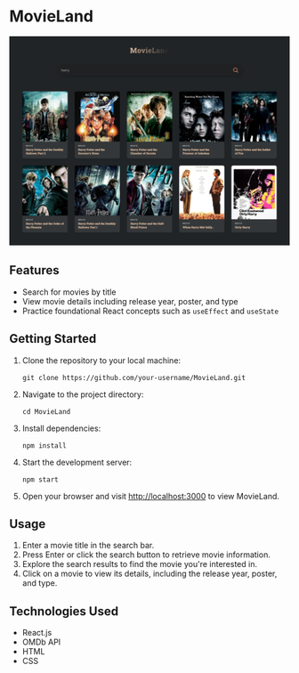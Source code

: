 <!DOCTYPE html>
<html lang="en">
<head>
    <meta charset="UTF-8">
    <meta name="viewport" content="width=device-width, initial-scale=1.0">
</head>
<body>
    <div class="container">
        <h1>MovieLand</h1>
        <img src="./public/LandingPage.png" alt="MovieLand Screenshot">
        <h2>Features</h2>
        <ul>
            <li>Search for movies by title</li>
            <li>View movie details including release year, poster, and type</li>
            <li>Practice foundational React concepts such as <code>useEffect</code> and <code>useState</code></li>
        </ul>
        <h2>Getting Started</h2>
        <ol>
            <li>Clone the repository to your local machine:</li>
            <pre><code>git clone https://github.com/your-username/MovieLand.git</code></pre>
            <li>Navigate to the project directory:</li>
            <pre><code>cd MovieLand</code></pre>
            <li>Install dependencies:</li>
            <pre><code>npm install</code></pre>
            <li>Start the development server:</li>
            <pre><code>npm start</code></pre>
            <li>Open your browser and visit <a href="http://localhost:3000">http://localhost:3000</a> to view MovieLand.</li>
        </ol>
        <h2>Usage</h2>
        <ol>
            <li>Enter a movie title in the search bar.</li>
            <li>Press Enter or click the search button to retrieve movie information.</li>
            <li>Explore the search results to find the movie you're interested in.</li>
            <li>Click on a movie to view its details, including the release year, poster, and type.</li>
        </ol>
        <h2>Technologies Used</h2>
        <ul>
            <li>React.js</li>
            <li>OMDb API</li>
            <li>HTML</li>
            <li>CSS</li>
        </ul>
    </div>
</body>
</html>
